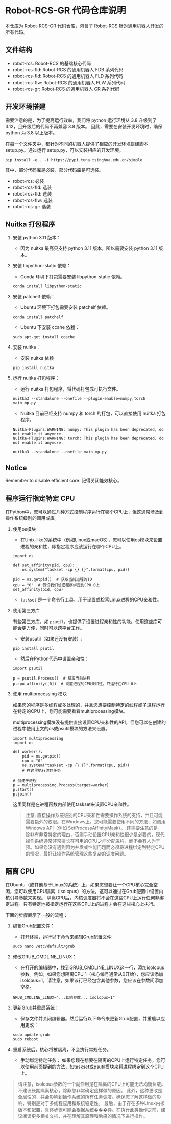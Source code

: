 # Robot-RCS-GR 代码仓库说明

本仓库为 Robot-RCS-GR 代码仓库，包含了 Robot-RCS 针对通用机器人开发的所有代码。

## 文件结构

- robot-rcs: Robot-RCS 的基础核心代码
- robot-rcs-fld: Robot-RCS 的通用机器人 FDB 系列代码
- robot-rcs-fld: Robot-RCS 的通用机器人 FLD 系列代码
- robot-rcs-flw: Robot-RCS 的通用机器人 FLW 系列代码
- robot-rcs-gr: Robot-RCS 的通用机器人 GR 系列代码

## 开发环境搭建

需要注意的是，为了提高运行效率，我们将 python 运行环境从 3.8 升级到了 3.12，且升级后的代码不再兼容 3.8 版本。
因此，需要在安装开发环境时，确保 python 为 3.8 以上版本。

在每一个文件夹中，都针对不同的机器人提供了相应的开发环境搭建脚本 setup.py。通过运行 setup.py，可以安装相应的开发环境。

```
pip install -e . -i https://pypi.tuna.tsinghua.edu.cn/simple
```

其中，部分代码库是必装，部分代码库是可选装。

- robot-rcs: 必装
- robot-rcs-fld: 选装
- robot-rcs-fld: 选装
- robot-rcs-flw: 选装
- robot-rcs-gr: 选装

## Nuitka 打包程序

1. 安装 python 3.11 版本：
    - 因为 nuitka 最高只支持 python 3.11 版本，所以需要安装 python 3.11 版本。

2. 安装 libpython-static 依赖：
    - Conda 环境下打包需要安装 libpython-static 依赖。
    ```
    conda install libpython-static
    ```

3. 安装 patchelf 依赖：
    - Ubuntu 环境下打包需要安装 patchelf 依赖。
    ```
    conda install patchelf
    ```
    - Ubuntu 下安装 ccahe 依赖：
    ```
    sudo apt-get install ccache
    ```

4. 安装 nuitka：
    - 安装 nuitka 依赖
    ```
    pip install nuitka
    ```

5. 运行 nuitka 打包程序：
    - 运行 nuitka 打包程序，将代码打包成可执行文件。
    ```
    nuitka3 --standalone --onefile --plugin-enable=numpy,torch main_mp.py
    ```
    - Nuitka 目前已经支持 numpy 和 torch 的打包，可以直接使用 nuitka 打包程序。
   ```
   Nuitka-Plugins:WARNING: numpy: This plugin has been deprecated, do not enable it anymore.
   Nuitka-Plugins:WARNING: torch: This plugin has been deprecated, do not enable it anymore.

   nuitka3 --standalone --onefile main_mp.py
   ```

## Notice

Remember to disable efficient core. 记得关闭能效核心。

## 程序运行指定特定 CPU

在Python中，您可以通过几种方式控制程序运行在哪个CPU上，但这通常涉及到操作系统级别的调用或库。

1. 使用os模块

    - 在Unix-like的系统中（例如Linux或macOS），您可以使用os模块来设置进程的亲和性，即指定程序应该运行在哪个CPU上。
   ```
   import os
   
   def set_affinity(pid, cpu):
       os.system("taskset -cp {} {}".format(cpu, pid))
   
   pid = os.getpid()  # 获取当前进程的ID
   cpu = "0"  # 假设我们想把程序绑定到CPU 0上
   set_affinity(pid, cpu)
   ```

    - `taskset` 是一个命令行工具，用于设置或检索Linux进程的CPU亲和性。

2. 使用第三方库

   有些第三方库，如 `psutil`，也提供了设置进程亲和性的功能。使用这些库可能会更方便，同时可以跨平台工作。
    - 安装psutil（如果还没有安装）:
   ```
   pip install psutil
   ```
    - 然后在Python代码中设置亲和性：
   ```
   import psutil
   
   p = psutil.Process()  # 获取当前进程
   p.cpu_affinity([0])  # 设置进程的CPU亲和性，只运行在CPU 0上
   ```

3. 使用 multiprocessing 模块

   如果您的程序是多线程或多处理的，并且您想要控制特定的线程或子进程运行在特定的CPU上，您可能需要看看multiprocessing模块。

   multiprocessing模块没有提供直接设置CPU亲和性的API，但您可以在创建的进程中使用上文的os或psutil模块的方法来设置。
   ```
   import multiprocessing
   import os
   
   def worker():
       pid = os.getpid()
       cpu = "0"
       os.system("taskset -cp {} {}".format(cpu, pid))
       # 在这里执行你的任务

   # 创建子进程
   p = multiprocessing.Process(target=worker)
   p.start()
   p.join()
   ```

   这里同样是在进程函数内部使用taskset来设置CPU亲和性。

   > 注意:
   > 直接操作系统级别的CPU亲和性需要操作系统的支持，并且可能需要额外的权限。在Windows上，您可能需要使用不同的方法，如调用Windows API（例如 SetProcessAffinityMask）。
   > 还需要注意的是，除非有非常特定的理由，否则手动设置CPU亲和性很少是必要的，现代操作系统通常非常擅长在可用的CPU之间分配进程，而不会有人为干预。如果您没有遇到因为并发或性能问题而必须将进程绑定到特定CPU的情况，最好让操作系统管理这些复杂的调度问题。

## 隔离 CPU

在Ubuntu（或其他基于Linux的系统）上，如果您想要让一个CPU核心完全空闲，您可以使用CPU隔离（isolcpus）的方法。这可以通过在Grub配置中设置内核引导参数来实现。
隔离CPU后，内核调度器将不会在这些CPU上运行任何非绑定进程。只有特定地被指定运行在这些CPU上的进程才会在这些核心上执行。

下面的步骤展示了一般的流程：

1. 编辑Grub配置文件：
    - 打开终端，运行以下命令来编辑Grub配置文件:
   ```
   sudo nano /etc/default/grub
   ```

2. 修改GRUB_CMDLINE_LINUX：
    - 在打开的编辑器中，找到GRUB_CMDLINE_LINUX这一行，添加isolcpus参数。例如，如果您想隔离CPU 1（核心编号通常从0开始），您应该添加isolcpus=1。请注意，如果该行已经包含其他参数，您应该在参数间添加空格。
   ```
   GRUB_CMDLINE_LINUX="...其他参数... isolcpus=1"
   ```

3. 更新Grub并重启系统：
    - 保存文件并关闭编辑器。然后运行以下命令来更新Grub配置，并重启以应用更改：
   ```
   sudo update-grub
   sudo reboot
   ```

4. 重启系统后，核心将被隔离，不会执行常规任务。
    - 手动绑定特定任务：
      如果您现在想要在隔离的CPU上运行特定任务，您可以使用前面提到的方法，如taskset或psutil模块来将进程绑定到这个CPU上。

> 请注意，isolcpus参数的一个副作用是在隔离的CPU上可能无法均衡负载。不建议长期隔离核心，除非您非常确定这样做的原因。
> 此外，这种更改是全局性的，并会影响到操作系统的所有任务调度。确保您了解这样做的影响，特别是对于多线程应用和系统稳定性。
> 最后，由于存在多种Linux内核版本和配置，具体步骤可能会根据系统���异。在执行此类操作之前，建议阅读更多相关文档，并在理解其原理和后果的情况下进行操作。